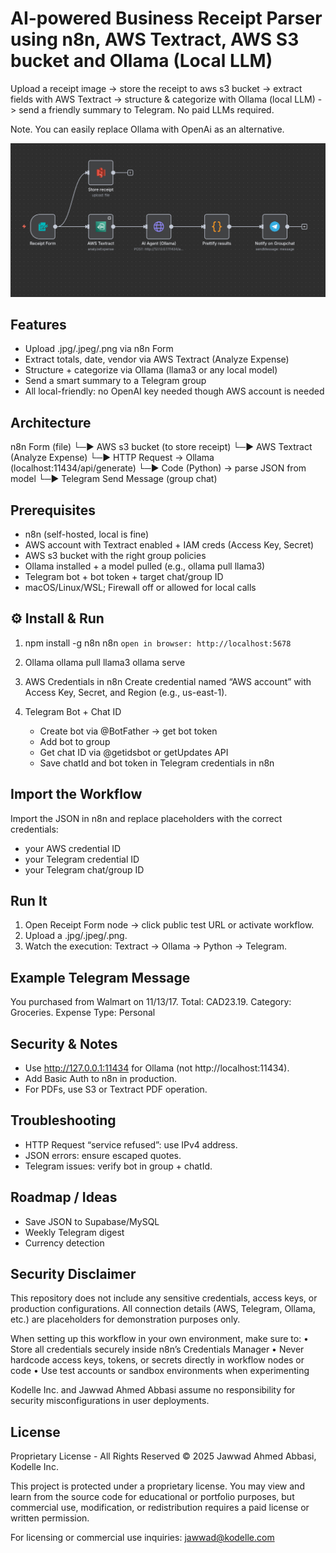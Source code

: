 AI-powered Business Receipt Parser using n8n, AWS Textract, AWS S3 bucket and Ollama (Local LLM)
==================================================================================================

Upload a receipt image -> store the receipt to aws s3 bucket -> extract fields with AWS Textract -> structure & categorize with Ollama (local LLM) -> send a friendly summary to Telegram. No paid LLMs required.

Note. You can easily replace Ollama with OpenAi as an alternative.

![n8n Workflow Overview](./workflow.jpg)

Features
-----------
- Upload .jpg/.jpeg/.png via n8n Form
- Extract totals, date, vendor via AWS Textract (Analyze Expense)
- Structure + categorize via Ollama (llama3 or any local model)
- Send a smart summary to a Telegram group
- All local-friendly: no OpenAI key needed though AWS account is needed

Architecture
----------------
n8n Form (file)
    └─▶ AWS s3 bucket (to store receipt)
    └─▶ AWS Textract (Analyze Expense)
        └─▶ HTTP Request -> Ollama (localhost:11434/api/generate)
             └─▶ Code (Python) -> parse JSON from model
                  └─▶ Telegram Send Message (group chat)

Prerequisites
----------------
- n8n (self-hosted, local is fine)
- AWS account with Textract enabled + IAM creds (Access Key, Secret)
- AWS s3 bucket with the right group policies
- Ollama installed + a model pulled (e.g., ollama pull llama3)
- Telegram bot + bot token + target chat/group ID
- macOS/Linux/WSL; Firewall off or allowed for local calls

⚙️ Install & Run
----------------
1) 
   npm install -g n8n
   n8n
   ```open in browser: http://localhost:5678```

2) Ollama
   ollama pull llama3
   ollama serve

3) AWS Credentials in n8n
   Create credential named “AWS account” with Access Key, Secret, and Region (e.g., us-east-1).

4) Telegram Bot + Chat ID
   - Create bot via @BotFather -> get bot token
   - Add bot to group
   - Get chat ID via @getidsbot or getUpdates API
   - Save chatId and bot token in Telegram credentials in n8n

Import the Workflow
-----------------------
Import the JSON in n8n and replace placeholders with the correct credentials:
- your AWS credential ID
- your Telegram credential ID
- your Telegram chat/group ID

Run It
----------
1. Open Receipt Form node -> click public test URL or activate workflow.
2. Upload a .jpg/.jpeg/.png.
3. Watch the execution: Textract -> Ollama -> Python -> Telegram.

Example Telegram Message
---------------------------
You purchased from Walmart on 11/13/17.
Total: CAD23.19. Category: Groceries. Expense Type: Personal

Security & Notes
-------------------
- Use http://127.0.0.1:11434 for Ollama (not http://localhost:11434).
- Add Basic Auth to n8n in production.
- For PDFs, use S3 or Textract PDF operation.

Troubleshooting
-------------------
- HTTP Request “service refused”: use IPv4 address.
- JSON errors: ensure escaped quotes.
- Telegram issues: verify bot in group + chatId.

Roadmap / Ideas
-------------------
- Save JSON to Supabase/MySQL
- Weekly Telegram digest
- Currency detection

Security Disclaimer
----------------------
This repository does not include any sensitive credentials, access keys, or production configurations.
All connection details (AWS, Telegram, Ollama, etc.) are placeholders for demonstration purposes only.

When setting up this workflow in your own environment, make sure to:
• Store all credentials securely inside n8n’s Credentials Manager
• Never hardcode access keys, tokens, or secrets directly in workflow nodes or code
• Use test accounts or sandbox environments when experimenting

Kodelle Inc. and Jawwad Ahmed Abbasi assume no responsibility for security misconfigurations in user deployments.

License
-----------
Proprietary License - All Rights Reserved
© 2025 Jawwad Ahmed Abbasi, Kodelle Inc.

This project is protected under a proprietary license.
You may view and learn from the source code for educational or portfolio purposes,
but commercial use, modification, or redistribution requires a paid license or written permission.

For licensing or commercial use inquiries: jawwad@kodelle.com